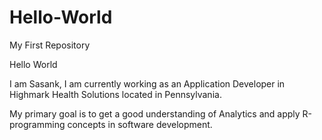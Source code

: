 # Hello-World
My First Repository

Hello World

I am Sasank, I am currently working as an Application Developer in Highmark Health Solutions located in Pennsylvania.

My primary goal is to get a good understanding of Analytics and apply R-programming concepts in software development.
